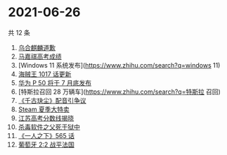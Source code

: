 # 2021-06-26

共 12 条

<!-- BEGIN -->
<!-- 最后更新时间 Sat Jun 26 2021 23:07:14 GMT+0800 (China Standard Time) -->

1. [乌合麒麟道歉](https://www.zhihu.com/search?q=乌合麒麟)
2. [马嘉祺高考成绩](https://www.zhihu.com/search?q=马嘉祺高考)
3. [Windows 11 系统发布](https://www.zhihu.com/search?q=windows 11)
4. [海贼王 1017 话更新](https://www.zhihu.com/search?q=海贼王)
5. [华为 P 50 将于 7 月底发布](https://www.zhihu.com/search?q=华为p50)
6. [特斯拉召回 28 万辆车](https://www.zhihu.com/search?q=特斯拉 召回)
7. [《千古玦尘》配音引争议](https://www.zhihu.com/search?q=千古玦尘配音)
8. [Steam 夏季大特卖](https://www.zhihu.com/search?q=Steam)
9. [江苏高考分数线揭晓](https://www.zhihu.com/search?q=江西高考)
10. [杀毒软件之父死于狱中](https://www.zhihu.com/search?q=杀毒软件之父)
11. [《一人之下》565 话](https://www.zhihu.com/search?q=一人之下)
12. [葡萄牙 2:2 战平法国](https://www.zhihu.com/search?q=葡萄牙队)

<!-- END -->
